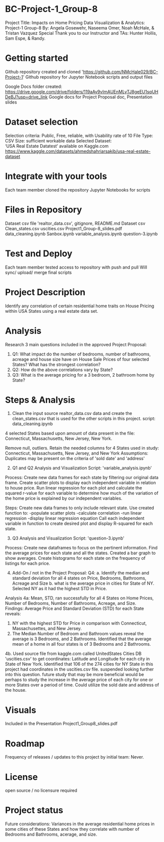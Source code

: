 # BC-Project-1_Group-8 
Project Title: Impacts on Home Pricing
Data Visualization & Analytics: Project-1 Group-8
By: Angela Gosewehr, Naseema Omer, Noah McHale, &  Tristan Vazquez
Special Thank you to our Instructor and TAs: Hunter Hollis, Sam Espe, & Randy.

# Getting started 
Github repository created and cloned 'https://github.com/NMcHale029/BC-Project-1'
Github repository for Jupyter Notebook scripts and output files

Google Docs folder created: https://drive.google.com/drive/folders/119aAy9vImAUEnMLyTJ8geEU1sqUHDeBJ?usp=drive_link
Google docs for Project Proposal doc, Presentation slides

# Dataset selection 
Selection criteria:
	Public, Free, reliable, with Usability rate of 10
    File Type: CSV 
    Size: sufficient workable data
Selected Dataset:	
‘USA Real Estate Datatest’ available on Kaggle.com 
https://www.kaggle.com/datasets/ahmedshahriarsakib/usa-real-estate-dataset

# Integrate with your tools
Each team member cloned the repository
Jupyter Notebooks for scripts

# Files in Repository
Dataset csv file 'realtor_data.csv', gitignore, README.md
Dataset csv Clean_states.csv
uscities.csv
Project1_Group-8_slides.pdf
data_cleaning.ipynb
Sanbox.ipynb
variable_analysis.ipynb
question-3.ipynb

# Test and Deploy
Each team member tested access to repository with push and pull 
Will sync/ upload/ merge final scripts

# Project Description
Identify any correlation of certain residential home traits on House Pricing within USA States using a real estate data set. 

# Analysis
Research 3 main questions included in the approved Project Proposal: 
1. Q1: What impact do the number of bedrooms, number of bathrooms, acreage and house size have on House Sale Prices of four selected States?   What has the strongest correlation?
2. Q2: How do the above correlations vary by State?
3. Q3: What is the average pricing for a 3 bedroom, 2 bathroom home by State? 	

# Steps & Analysis 
1. Clean the input source realtor_data.csv data and create the clean_states.csv that is used for the other scripts in this project. 
script: data_cleaning.ipynb 

4 selected States based upon amount of data present in the file: Connecticut, Massachusetts, New Jersey, New York. 

Remove null, outliers. Retain the needed columns for 4 States used in study: Connecticut, Massachusetts, New Jersey, and New York
Assumptions: Duplicates may be present on the criteria of 'sold date' and 'address' 

2. Q1 and Q2 Analysis and Visualization
Script: 'variable_analysis.ipynb'

Process: 
Create new data frames for each state by filtering our original data frame. Create scatter plots to display each independent variable in relation to house price. Run linear regression for each plot and calculate the squared r-value for each variable to determine how much of the variation of the home price is explained by our independent variables.

Steps:
Create new data frames to only include relevant state.
Use created  function to: 
-populate scatter plots
-calculate correlation 
-run linear regression
-display linear regression equation
Call each independent variable in function to create desired plot and display R-squared for each state.

3. Q3 Analysis and Visualization 
Script: 'question-3.ipynb'

Process: Create new dataframes to focus on the pertinent information. Find the average prices for each state and all the states. Created a bar graph to show averages. Create histograms for each state on the frequency of listings for each price.

4. Add-On / not in the Project Proposal: 
Q4: a. Identify the median and standard deviation for all 4 states on Price, Bedrooms, Bathrooms, Acreage and Size 
b. what is the average price in cities for State of NY. Selected NY as it had the highest STD in Price. 

Analysis 4a: Mean, STD, ran successfully for all 4 States on Home Prices, Number of Bedrooms, Number of Bathrooms, Acreage, and Size.  
Findings: Average Price and Standard Deviation (STD) for each State reveals:
1. NY with the highest STD for Price in comparison with Connecticut, Massachusettes, and New Jersey. 
2. The Median Number of Bedroom and Bathroom values reveal the average is 3 Bedrooms, and 2 Bathrooms. Identified that the average mean of a home in all four states is of 3 Bedrooms and 2 Bathrooms. 

4b. Used source file from kaggle.com called UnitedStates Cities DB 'uscities.csv' to get coordinates: Latitude and Longitude for each city in State of New York. 
Identified that 106 of the 274 cities for NY State in this project had coordinates in the uscities.csv file. 
suspended looking further into this question. 
future study that may be more beneficial would be perhaps to study the increase in the average price of each city for one or more States over a period of time. Could utilize the sold date and address of the house. 
 
# Visuals 
Included in the Presentation Project1_Group8_slides.pdf

# Roadmap
Frequency of releases / updates to this project by initial team: Never.

# License
open source / no licensure required

# Project status
Future considerations: Variances in the average residential home prices in some cities of these States and how they correlate with number of Bedrooms and Bathrooms, acerage, and size. 

